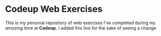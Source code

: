  # Codeup Web Exercises

 This is my personal repository of web exercises
 I've completed during my _amazing_ time at **Codeup.**
 I added this line for the sake of seeing a change 